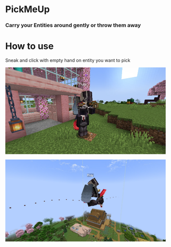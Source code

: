 # PickMeUp 
### Carry your Entities around gently or throw them away 

# How to use

Sneak and click with empty hand on entity you want to pick

![alt text](imgs/image-1.png)

![alt text](imgs/image-2.png)